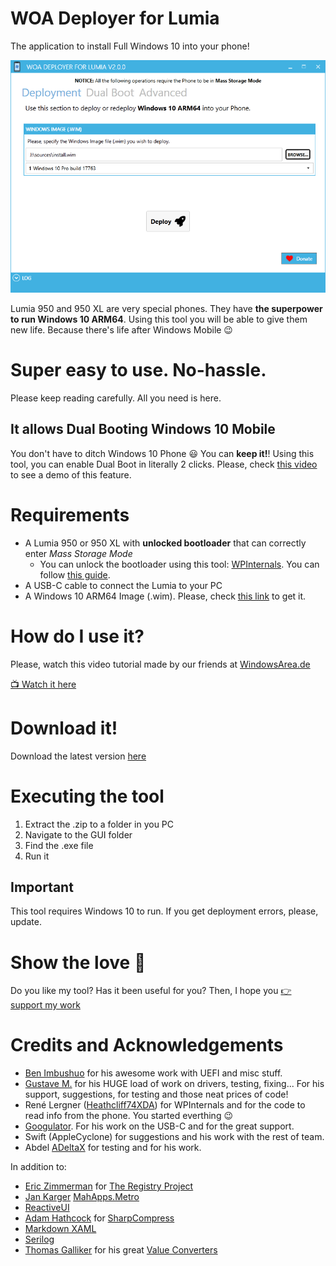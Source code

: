 # WOA Deployer for Lumia
The application to install Full Windows 10 into your phone!

![image](Docs/Screenshot.png)
 
Lumia 950 and 950 XL are very special phones. They have **the superpower to run Windows 10 ARM64**. Using this tool you will be able to give them new life. Because there's life after Windows Mobile 😉

# **Super easy to use. No-hassle.**

Please keep reading carefully. All you need is here.

## It allows Dual Booting Windows 10 Mobile
You don't have to ditch Windows 10 Phone 😃 You can **keep it!**! Using this tool, you can enable Dual Boot in literally 2 clicks. Please, check [this video](https://www.youtube.com/watch?v=3j2rWL4hHGc) to see a demo of this feature.

# Requirements
- A Lumia 950 or 950 XL with **unlocked bootloader** that can correctly enter *Mass Storage Mode*
	- You can unlock the bootloader using this tool: [WPInternals](http://www.wpinternals.net). You can follow [this guide](https://1drv.ms/w/s!AtXoQFW327DIyd4XabdpcztOVGGANA).
- A USB-C cable to connect the Lumia to your PC
- A Windows 10 ARM64 Image (.wim). Please, check [this link](Docs/GettingWoA.md) to get it.

# How do I use it?

Please, watch this video tutorial made by our friends at [WindowsArea.de](https://windowsarea.de/)

[📺 Watch it here](https://www.youtube.com/watch?v=FkE9SJOgGLM)

# Download it!

Download the latest version [here](https://github.com/WOA-project/WOA-Deployer/releases/latest)

# Executing the tool
1. Extract the .zip to a folder in you PC
2. Navigate to the GUI folder
3. Find the .exe file
4. Run it

## Important
This tool requires Windows 10 to run. If you get deployment errors, please, update.

# Show the love 🧡

Do you like my tool? Has it been useful for you?
Then, I hope you [👉 support my work](Docs/Donations.md)

# Credits and Acknowledgements
- [Ben Imbushuo](https://github.com/imbushuo) for his awesome work with UEFI and misc stuff.
- [Gustave M.](https://twitter.com/gus33000) for his HUGE load of work on drivers, testing, fixing... For his support, suggestions, for testing and those neat prices of code!
- René Lergner ([Heathcliff74XDA](http://www.twitter.com/Heathcliff74XDA)) for WPInternals and for the code to read info from the phone. You started everthing 😉
- [Googulator](https://github.com/Googulator). For his work on the USB-C and for the great support. 
- Swift (AppleCyclone) for suggestions and his work with the rest of team.
- Abdel [ADeltaX](https://twitter.com/ADeltaXForce?s=17) for testing and for his work.

In addition to:

- [Eric Zimmerman](https://github.com/EricZimmerman) for [The Registry Project](https://github.com/EricZimmerman/Registry)
- [Jan Karger](https://github.com/punker76) [MahApps.Metro](https://mahapps.com)
- [ReactiveUI](https://reactiveui.net)
- [Adam Hathcock](https://github.com/adamhathcock) for [SharpCompress](https://github.com/adamhathcock/sharpcompress)
- [Markdown XAML](https://github.com/theunrepentantgeek/Markdown.XAML)
- [Serilog](https://serilog.net/)
- [Thomas Galliker](https://www.linkedin.com/in/thomasgalliker/?originalSubdomain=ch) for his great [Value Converters](https://github.com/thomasgalliker/ValueConverters.NET)
